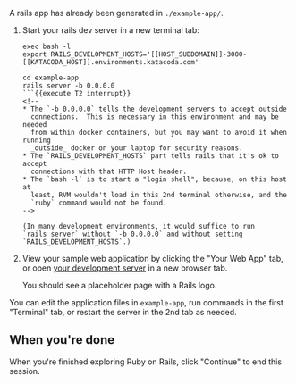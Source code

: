 A rails app has already been generated in `./example-app/`.

1. Start your rails dev server in a new terminal tab:

   <!--
   Let's run this in a 2nd terminal.
   ```
   # Editorial note: Why isn't the initial command run in the 2nd terminal??
   # To be resolved by INKA-1757; until then, we'll work-around by running
   # this throw-away command.
   echo "Warm up 2nd terminal."
   ```{{execute T2}}
   Wait for the terminal prompt to appear, then proceed with:
   -->

   ```
   exec bash -l
   export RAILS_DEVELOPMENT_HOSTS='[[HOST_SUBDOMAIN]]-3000-[[KATACODA_HOST]].environments.katacoda.com'

   cd example-app
   rails server -b 0.0.0.0
   ```{{execute T2 interrupt}}
   <!--
   * The `-b 0.0.0.0` tells the development servers to accept outside
     connections.  This is necessary in this environment and may be needed
     from within docker containers, but you may want to avoid it when running
     _outside_ docker on your laptop for security reasons.
   * The `RAILS_DEVELOPMENT_HOSTS` part tells rails that it's ok to accept
     connections with that HTTP Host header.
   * The `bash -l` is to start a "login shell", because, on this host at
     least, RVM wouldn't load in this 2nd terminal otherwise, and the
     `ruby` command would not be found.
   -->

   (In many development environments, it would suffice to run
   `rails server` without `-b 0.0.0.0` and without setting
   `RAILS_DEVELOPMENT_HOSTS`.)

2. View your sample web application by clicking the "Your Web App" tab, or
   open [your development server][dev-server] in a new browser tab.

   You should see a placeholder page with a Rails logo.

You can edit the application files in `example-app`, run commands in the
first "Terminal" tab, or restart the server in the 2nd tab as needed.

[dev-server]:https://[[HOST_SUBDOMAIN]]-3000-[[KATACODA_HOST]].environments.katacoda.com

## When you're done

When you're finished exploring Ruby on Rails, click "Continue" to end this
session.
